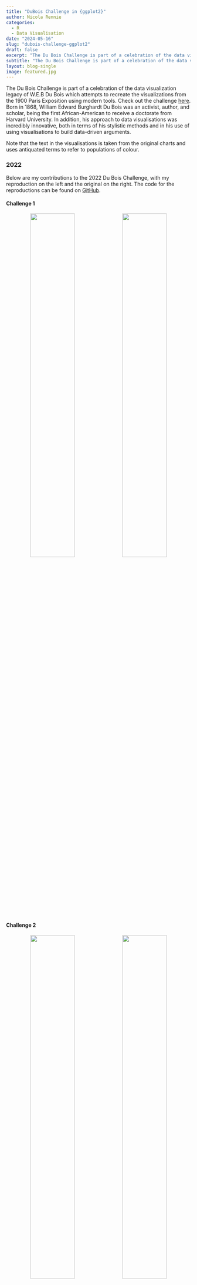 ```yaml
---
title: "DuBois Challenge in {ggplot2}"
author: Nicola Rennie
categories:
  - R
  - Data Visualisation
date: "2024-05-16"
slug: "dubois-challenge-ggplot2"
draft: false
excerpt: "The Du Bois Challenge is part of a celebration of the data visualization legacy of W.E.B Du Bois which attempts to recreate the visualizations from the 1900 Paris Exposition using modern tools."
subtitle: "The Du Bois Challenge is part of a celebration of the data visualization legacy of W.E.B Du Bois which attempts to recreate the visualizations from the 1900 Paris Exposition using modern tools."
layout: blog-single
image: featured.jpg
---
```


The Du Bois Challenge is part of a celebration of the data visualization legacy of W.E.B Du Bois which attempts to recreate the visualizations from the 1900 Paris Exposition using modern tools. Check out the challenge [here](https://github.com/ajstarks/dubois-data-portraits/blob/master/challenge/README.md). Born in 1868, William Edward Burghardt Du Bois was an activist, author, and scholar, being the first African-American to receive a doctorate from Harvard University. In addition, his approach to data visualisations was incredibly innovative, both in terms of his stylistic methods and in his use of using visualisations to build data-driven arguments. 

Note that the text in the visualisations is taken from the original charts and uses antiquated terms to refer to populations of colour.

### 2022
    
Below are my contributions to the 2022 Du Bois Challenge, with my reproduction on the left and the original on the right. The code for the reproductions can be found on [GitHub](https://github.com/nrennie/tree/main/2022).

#### Challenge 1

<p align="center">
<img src="2022/challenge_01.jpg?raw=true" width="49%">
<img src="2022/original_01.jpg?raw=true" width="49%">
</p>

#### Challenge 2

<p align="center">
<img src="2022/challenge_02.jpg?raw=true" width="49%">
<img src="2022/original_02.jpg?raw=true" width="49%">
</p>

#### Challenge 3

<p align="center">
<img src="2022/challenge_03.jpg?raw=true" width="49%">
<img src="2022/original_03.jpg?raw=true" width="49%">
</p>

#### Challenge 4

<p align="center">
<img src="2022/challenge_04.jpg?raw=true" width="49%">
<img src="2022/original_04.jpg?raw=true" width="49%">
</p>

#### Challenge 5

<p align="center">
<img src="2022/challenge_05.jpg?raw=true" width="49%">
<img src="2022/original_05.jpg?raw=true" width="49%">
</p>

#### Challenge 6

<p align="center">
<img src="2022/challenge_06.jpg?raw=true" width="49%">
<img src="2022/original_06.jpg?raw=true" width="49%">
</p>

#### Challenge 7

<p align="center">
<img src="2022/challenge_07.jpg?raw=true" width="49%">
<img src="2022/original_07.jpg?raw=true" width="49%">
</p>

#### Challenge 8

<p align="center">
<img src="2022/challenge_08.jpg?raw=true" width="49%">
<img src="2022/original_08.jpg?raw=true" width="49%">
</p>

#### Challenge 9

<p align="center">
<img src="2022/challenge_09.jpg?raw=true" width="49%">
<img src="2022/original_09.jpg?raw=true" width="49%">
</p>

#### Challenge 10

<p align="center">
<img src="2022/challenge_10.jpg?raw=true" width="49%">
<img src="2022/original_10.jpg?raw=true" width="49%">
</p>

### 2021
    
Below are my contributions to the 2021 Du Bois Challenge, with my reproduction on the left and the original on the right. The code for the reproductions can be found on [GitHub](https://github.com/nrennie/tree/main/2021).

<p align="center">
<img src="2021/dubois.gif?raw=true" width="75%">
</p>

#### Challenge 1

<p align="center">
<img src="2021/challenge_01.jpg?raw=true" width="49%">
<img src="2021/original_01.jpg?raw=true" width="49%">
</p>

#### Challenge 2

<p align="center">
<img src="2021/challenge_02.jpg?raw=true" width="49%">
<img src="2021/original_02.jpg?raw=true" width="49%">
</p>

#### Challenge 3

<p align="center">
<img src="2021/challenge_03.jpg?raw=true" width="49%">
<img src="2021/original_03.jpg?raw=true" width="49%">
</p>

#### Challenge 4

<p align="center">
<img src="2021/challenge_04.jpg?raw=true" width="49%">
<img src="2021/original_04.jpg?raw=true" width="49%">
</p>

#### Challenge 5

<p align="center">
<img src="2021/challenge_05.jpg?raw=true" width="49%">
<img src="2021/original_05.jpg?raw=true" width="49%">
</p>

#### Challenge 6

<p align="center">
<img src="2021/challenge_06.jpg?raw=true" width="49%">
<img src="2021/original_06.jpg?raw=true" width="49%">
</p>

#### Challenge 7

<p align="center">
<img src="2021/challenge_07.jpg?raw=true" width="49%">
<img src="2021/original_07.jpg?raw=true" width="49%">
</p>

#### Challenge 8

<p align="center">
<img src="2021/challenge_08.jpg?raw=true" width="49%">
<img src="2021/original_08.jpg?raw=true" width="49%">
</p>

#### Challenge 9

<p align="center">
<img src="2021/challenge_09.jpg?raw=true" width="49%">
<img src="2021/original_09.jpg?raw=true" width="49%">
</p>

#### Challenge 10

<p align="center">
<img src="2021/challenge_10.jpg?raw=true" width="49%">
<img src="2021/original_10.jpg?raw=true" width="49%">
</p>

Code: [https://github.com/nrennie/dubois_challenge](https://github.com/nrennie/dubois_challenge)
